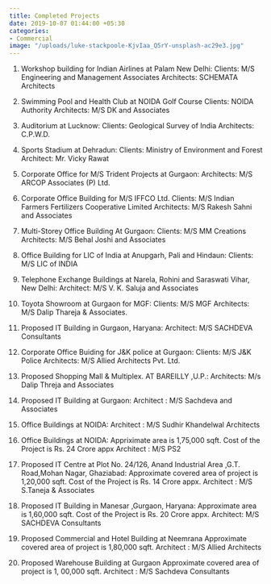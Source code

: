 ```yaml
---
title: Completed Projects
date: 2019-10-07 01:44:00 +05:30
categories:
- Commercial
image: "/uploads/luke-stackpoole-KjvIaa_Q5rY-unsplash-ac29e3.jpg"
---
```


1. Workshop building for Indian Airlines at Palam New Delhi:
 Clients: M/S Engineering and Management Associates
Architects: SCHEMATA Architects

2. Swimming Pool and Health Club at NOIDA Golf Course
Clients: NOIDA Authority
Architects: M/S DK and Associates

3. Auditorium at Lucknow:
Clients: Geological Survey of India
Architects: C.P.W.D.

4. Sports Stadium at Dehradun:
Clients: Ministry of Environment and Forest
Architect: Mr. Vicky Rawat

5. Corporate Office for M/S Trident Projects at Gurgaon:
Architects: M/S ARCOP Associates (P) Ltd.

6. Corporate Office Building for M/S IFFCO Ltd.
Clients: M/S Indian Farmers Fertilizers Cooperative  Limited
Architects: M/S Rakesh Sahni and Associates

7. Multi-Storey Office Building At Gurgaon:
Clients: M/S MM Creations 
Architects: M/S Behal Joshi and Associates

8. Office Building for LIC of India at Anupgarh, Pali and Hindaun:
Clients: M/S LIC of INDIA

9. Telephone Exchange Buildings at Narela, Rohini and Saraswati Vihar, 
 New Delhi:
Architect: M/S V. K. Saluja and Associates

10. Toyota Showroom at Gurgaon for MGF:
Clients: M/S  MGF
Architects: M/S Dalip Thareja & Associates.

11. Proposed IT Building in Gurgaon, Haryana:
Architect: M/S SACHDEVA Consultants

12. Corporate Office Buiding for J&K police at Gurgaon:
Clients: M/S  J&K Police
Architects: M/S Allied Architects Pvt. Ltd.

13. Proposed Shopping Mall & Multiplex. AT BAREILLY ,U.P.:
Architects: M/s Dalip Threja and Associates

14. Proposed IT  Building at Gurgaon:
Architect  :  M/S Sachdeva and Associates

15. Office Buildings at NOIDA:
Architect :  M/S Sudhir Khandelwal Architects

16. Office Buildings at NOIDA:
Appriximate area is 1,75,000 sqft. Cost of the Project is Rs. 24 Crore appx
Architect  :  M/S PS2

17. Proposed IT Centre at Plot No. 24/126, Anand Industrial Area 
   ,G.T. Road,Mohan Nagar, Ghaziabad:
Approximate covered area of project is 1,20,000 sqft. Cost of the Project is Rs. 14 Crore appx.
Architect  :  M/S S.Taneja & Associates

18. Proposed IT Building in Manesar ,Gurgaon, Haryana:
Approximate area is 1,60,000 sqft. Cost of the Project is Rs. 20 Crore appx.
Architect: M/S SACHDEVA Consultants

19. Proposed Commercial and Hotel Building at Neemrana
Approximate covered area of project is 1,80,000 sqft. 
Architect  :  M/S Allied Architects

20. Proposed Warehouse  Building at Gurgaon
Approximate covered area of project is 1, 00,000 sqft. 
Architect  :  M/S Sachdeva Consultants
